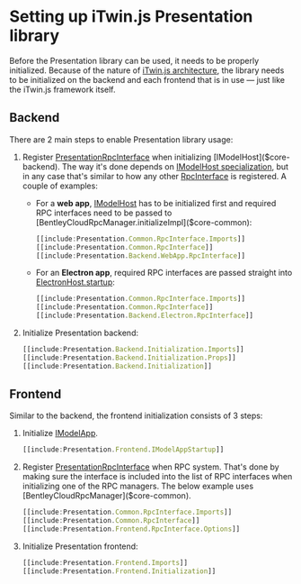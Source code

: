 # Setting up iTwin.js Presentation library

Before the Presentation library can be used, it needs to be properly initialized. Because of the nature of [iTwin.js architecture](../../SoftwareArchitecture.md), the library needs to be initialized on the backend and each frontend that is in use — just like the iTwin.js framework itself.

## Backend

There are 2 main steps to enable Presentation library usage:

1. Register [PresentationRpcInterface]($presentation-common) when initializing [IModelHost]($core-backend). The way it's done depends on [IModelHost specialization](../../backend/IModelHost.md#imodelhost-specializations), but in any case that's similar to how any other [RpcInterface]($core-common) is registered. A couple of examples:

   - For a **web app**, [IModelHost]($core-backend) has to be initialized first and required RPC interfaces need to be passed to [BentleyCloudRpcManager.initializeImpl]($core-common):

      ```ts
      [[include:Presentation.Common.RpcInterface.Imports]]
      [[include:Presentation.Common.RpcInterface]]
      [[include:Presentation.Backend.WebApp.RpcInterface]]
      ```

   - For an **Electron app**, required RPC interfaces are passed straight into [ElectronHost.startup]($core-electron):

      ```ts
      [[include:Presentation.Common.RpcInterface.Imports]]
      [[include:Presentation.Common.RpcInterface]]
      [[include:Presentation.Backend.Electron.RpcInterface]]
      ```

2. Initialize Presentation backend:

   ```ts
   [[include:Presentation.Backend.Initialization.Imports]]
   [[include:Presentation.Backend.Initialization.Props]]
   [[include:Presentation.Backend.Initialization]]
   ```

## Frontend

Similar to the backend, the frontend initialization consists of 3 steps:

1. Initialize [IModelApp]($core-frontend).

   ``` ts
   [[include:Presentation.Frontend.IModelAppStartup]]
   ```

2. Register [PresentationRpcInterface]($presentation-common) when RPC system. That's done by making sure the interface is included into the list of RPC interfaces when initializing one of the RPC managers. The below example uses [BentleyCloudRpcManager]($core-common).

   ``` ts
   [[include:Presentation.Common.RpcInterface.Imports]]
   [[include:Presentation.Common.RpcInterface]]
   [[include:Presentation.Frontend.RpcInterface.Options]]
   ```

3. Initialize Presentation frontend:

   ``` ts
   [[include:Presentation.Frontend.Imports]]
   [[include:Presentation.Frontend.Initialization]]
   ```
